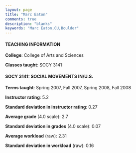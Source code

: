 ```yaml
---
layout: page
title: "Marc Eaton" 
comments: true
description: "blanks"
keywords: "Marc Eaton,CU,Boulder"
---
```

<head>
<script src="https://ajax.googleapis.com/ajax/libs/jquery/2.1.3/jquery.min.js"></script>
<script src="https://dl.dropboxusercontent.com/s/pc42nxpaw1ea4o9/highcharts.js?dl=0"></script>
<!-- <script src="../assets/js/highcharts.js"></script> -->
<style type="text/css">@font-face {
	font-family: "Bebas Neue";
	src: url(https://www.filehosting.org/file/details/544349/BebasNeue Regular.otf) format("opentype");
	}
	h1.Bebas { 
		font-family: "Bebas Neue", Verdana, Tahoma;
	}
</style>
</head>
	   
#### TEACHING INFORMATION

**College**: College of Arts and Sciences

**Classes taught**: SOCY 3141

#### SOCY 3141: SOCIAL MOVEMENTS IN/U.S.

**Terms taught**: Spring 2007, Fall 2007, Spring 2008, Fall 2008

**Instructor rating**: 5.2

**Standard deviation in instructor rating**: 0.27

**Average grade** (4.0 scale): 2.7

**Standard deviation in grades** (4.0 scale): 0.07

**Average workload** (raw): 2.31

**Standard deviation in workload** (raw): 0.16

